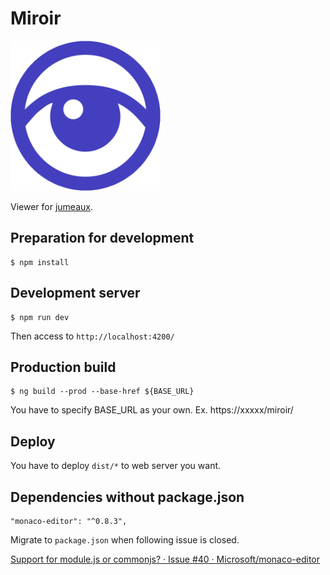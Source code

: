 Miroir
======

<img src="./src/assets/miroir.png" width="240" height="240">

Viewer for [jumeaux](https://github.com/tadashi-aikawa/jumeaux).


## Preparation for development

```
$ npm install
```

## Development server

```
$ npm run dev
```

Then access to `http://localhost:4200/`


## Production build

```
$ ng build --prod --base-href ${BASE_URL}
```

You have to specify BASE_URL as your own.
Ex. https://xxxxx/miroir/

## Deploy

You have to deploy `dist/*` to web server you want.

## Dependencies without package.json

```
"monaco-editor": "^0.8.3",
```

Migrate to `package.json` when following issue is closed.

[Support for module\.js or commonjs? · Issue \#40 · Microsoft/monaco\-editor](https://github.com/Microsoft/monaco-editor/issues/40)
